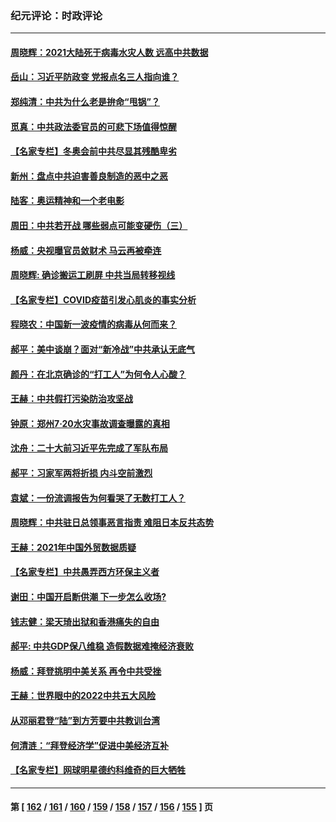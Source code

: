 ### 纪元评论：时政评论
---
#### [周晓辉：2021大陆死于病毒水灾人数 远高中共数据](../../pages/nsc1025/n13526714.md) 
#### [岳山：习近平防政变 党报点名三人指向谁？](../../pages/nsc1025/n13526464.md) 
#### [郑纯清：中共为什么老是拚命“甩锅”？](../../pages/nsc1025/n13525872.md) 
#### [觅真：中共政法委官员的可悲下场值得惊醒](../../pages/nsc1025/n13525634.md) 
#### [【名家专栏】冬奥会前中共尽显其残酷卑劣](../../pages/nsc1025/n13524318.md) 
#### [新州：盘点中共迫害善良制造的恶中之恶](../../pages/nsc1025/n13523764.md) 
#### [陆客：奥运精神和一个老电影](../../pages/nsc1025/n13523697.md) 
#### [周田：中共若开战 哪些弱点可能变硬伤（三）](../../pages/nsc1025/n13522967.md) 
#### [杨威：央视曝官员敛财术 马云再被牵连](../../pages/nsc1025/n13523140.md) 
#### [周晓辉: 确诊搬运工刷屏 中共当局转移视线](../../pages/nsc1025/n13523084.md) 
#### [【名家专栏】COVID疫苗引发心肌炎的事实分析](../../pages/nsc1025/n13522726.md) 
#### [程晓农：中国新一波疫情的病毒从何而来？](../../pages/nsc1025/n13522970.md) 
#### [郝平：美中谈崩？面对“新冷战”中共承认无底气](../../pages/nsc1025/n13523008.md) 
#### [颜丹：在北京确诊的“打工人”为何令人心酸？](../../pages/nsc1025/n13522997.md) 
#### [王赫：中共假打污染防治攻坚战](../../pages/nsc1025/n13522272.md) 
#### [钟原：郑州7·20水灾事故调查曝露的真相](../../pages/nsc1025/n13521987.md) 
#### [沈舟：二十大前习近平先完成了军队布局](../../pages/nsc1025/n13521282.md) 
#### [郝平：习家军两将折损 内斗空前激烈](../../pages/nsc1025/n13521197.md) 
#### [袁斌：一份流调报告为何看哭了无数打工人？](../../pages/nsc1025/n13520362.md) 
#### [周晓辉：中共驻日总领事恶言指责 难阻日本反共态势](../../pages/nsc1025/n13518294.md) 
#### [王赫：2021年中国外贸数据质疑](../../pages/nsc1025/n13519297.md) 
#### [【名家专栏】中共愚弄西方环保主义者](../../pages/nsc1025/n13518225.md) 
#### [谢田：中国开启断供潮 下一步怎么收场?](../../pages/nsc1025/n13518660.md) 
#### [钱志健：梁天琦出狱和香港痛失的自由](../../pages/nsc1025/n13518548.md) 
#### [郝平: 中共GDP保八维稳 造假数据难掩经济衰败](../../pages/nsc1025/n13516248.md) 
#### [杨威：拜登挑明中美关系 再令中共受挫](../../pages/nsc1025/n13517055.md) 
#### [王赫：世界眼中的2022中共五大风险](../../pages/nsc1025/n13516882.md) 
#### [从邓丽君登“陆”到方芳要中共教训台湾](../../pages/nsc1025/n13517100.md) 
#### [何清涟：“拜登经济学”促进中美经济互补](../../pages/nsc1025/n13516683.md) 
#### [【名家专栏】网球明星德约科维奇的巨大牺牲](../../pages/nsc1025/n13515823.md) 

---
#### 第 [ [162](./162.md) / [161](./161.md) / [160](./160.md) / [159](./159.md) / [158](./158.md) / [157](./157.md) / [156](./156.md) / [155](./155.md) ] 页

